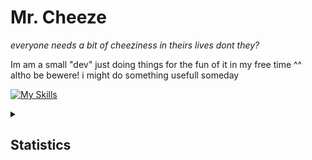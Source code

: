 # Mr. Cheeze
 
*everyone needs a bit of cheeziness in theirs lives dont they?*



Im am a small "dev" just doing things for the fun of it in my free time ^^ </br>
altho be bewere! i might do something usefull someday

 [![My Skills](https://skillicons.dev/icons?i=js,html,css,linux)](https://skillicons.dev)
 
<details>
 
<summary>
 
## Statistics

</summary>
 
[![](https://raw.githubusercontent.com/Cheezik/Cheezik/main/profile-summary-card-output/gruvbox/3-stats.svg)](https://github.com/vn7n24fzkq/github-profile-summary-cards) [![](https://raw.githubusercontent.com/Cheezik/Cheezik/main/profile-summary-card-output/gruvbox/1-repos-per-language.svg)](https://github.com/vn7n24fzkq/github-profile-summary-cards)[![](https://raw.githubusercontent.com/Cheezik/Cheezik/main/profile-summary-card-output/gruvbox/2-most-commit-language.svg)](https://github.com/vn7n24fzkq/github-profile-summary-cards)
[![](https://raw.githubusercontent.com/Cheezik/Cheezik/main/profile-summary-card-output/gruvbox/4-productive-time.svg)](https://github.com/vn7n24fzkq/github-profile-summary-cards)
![](https://raw.githubusercontent.com/Cheezik/Cheezik/main/profile-summary-card-output/gruvbox/0-profile-details.svg)
<!--<a href="https://app.daily.dev/cheezik"><img src="https://github.com/Cheezik/Cheezik/blob/main/devcard.svg" width="400" alt="Cheezik's Dev Card"/></a> -->
</details>
